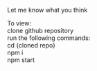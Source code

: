 Let me know what you think

To view:\
clone github repository\
run the following commands:\
  cd {cloned repo}\
  npm i\
  npm start
